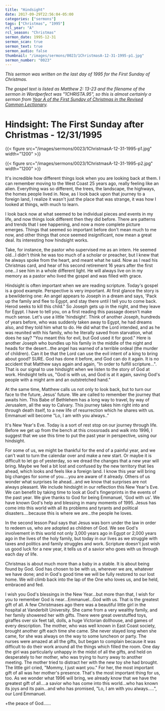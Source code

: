 ```yaml
---
title: "Hindsight"
date: 2017-09-29T22:56:04-05:00
categories: ["sermons"]
tags: ["Christmas", "1995"]
rcl_year: "A"
rcl_season: "Christmas"
sermon_date: 1995-12-31
sermon_scan: true
sermon_text: true
sermon_audio: false
thumbnail: "/images/sermons/0023/1ChristmasA-12-31-1995-p1.jpg"
sermon_number: "0023"
---
```

_This sermon was written on the last day of 1995 for the First Sunday of Christmas._

<!--more-->

_The gospel text is listed as Matthew 2: 13-23 and the filename of the sermon in Wordperfect was "1CHRISTA.95", so this is almost certainly a sermon from [Year A of the First Sunday of Christmas in the Revised Common Lectionary](https://lectionary.library.vanderbilt.edu/texts.php?id=8)._

# **Hindsight: The First Sunday after Christmas - 12/31/1995**

{{< figure src="/images/sermons/0023/1ChristmasA-12-31-1995-p1.jpg" width="1200" >}}

{{< figure src="/images/sermons/0023/1ChristmasA-12-31-1995-p2.jpg" width="1200" >}}

It's incredible how different things look when you are looking back at them. I can remember moving to the West Coast 25 years ago, really feeling like an alien. Everything was so different, the trees, the landscape, the highways, the homes people lived in. Now, as I look back upon that journey to a foreign land, I realize it wasn't just the place that was strange, it was how I looked at things, with much to learn.

I look back now at what seemed to be individual pieces and events in my life, and now things look different then they did before. There are patterns and trends that I see happening, and now a more complete picture emerges. Things that seemed so important before don't mean much to me now, and other things that once seemed insignificant, now mean a great deal. Its interesting how hindsight works.

Take, for instance, the pastor who supervised me as an intern. He seemed old...I didn't think he was too much of a scholar or preacher, but I knew that he always spoke from the heart, and meant what he said. Now as I read his Christmas card, and hear of his second retirement 16 years after the first one...I see him in a whole different light. He will always live on in my memory as a pastor who lived the gospel and was filled with grace.

Hindsight is often important when we are reading scripture. Today's gospel is a good example. Perspective is very important. At first glance the story is a bewildering one: An angel appears to Joseph in a dream and says, 'Pack up the family and flee to Egypt, and stay there until I tell you to come back. Herod seeks to kill this child." So Joseph gets up in the night, and they leave for Egypt. I have to tell you, on a first reading this passage doesn't make much sense. Let's use a little 'hindsight'. Think of another Joseph, hundreds of years before, who was suddenly taken away to Egypt, he had dreams also, and they told him what to do. He did what the Lord intended, and as he was reunited with his family, who he literally saved from starvation, what does he say? "You meant this for evil, but God used it for good." Here is another Joseph who bundles up his family in the middle of the night and heads for the desert...the angel has warned of a terrible ordeal (the murder of children). Can it be that the Lord can use the evil intent of a king to bring about good? SURE. God has done it before, and God can do it again. It is no accident that Matthew says again and again, "In order to fulfill scripture...". That is our signal to use hindsight when we listen to the story of God at work.
Hindsight tells us, "God is with us, and God is at it again, saving God's people with a might arm and an outstretched hand."

At the same time, Matthew calls us not only to look back, but to turn our face to the future, Jesus' future. We are called to remember the journey that awaits him. This Babe of Bethlehem has a long way to travel, by way of Jerusalem, all the way to Calvary. This journey takes him right into and through death itself, to a new life of resurrection which he shares with us. Emmanuel will become "Lo, I am with you always.."

It's New Year's Eve. Today is a sort of rest stop on our journey through life. Before we get up from the bench at this crossroads and walk into 1996, I suggest that we use this time to put the past year in perspective, using our hindsight.

For some of us, we might be thankful for the end of a painful year, and we can't wait to turn the calendar over and make a new start. Or maybe it is difficult to let go of yesterday, so we dread the changes that a new year will bring. Maybe we feel a bit lost and confused by the new territory that lies ahead, which looks and feels like a foreign land. I know this year will bring big changes for some of you....you are aware of it already. Others of us wonder what surprises lie ahead...and we know that surprises are not always pleasant. We include hindsight in our reflection this New Year's Eve. We can benefit by taking time to look at God's fingerprints in the events of the past year. We give thanks to God for being Emmanuel, 'God with us'. We have known God's help and blessing in many moments of 1995. Jesus has come into this world with all its problems and tyrants and political disasters....because this is where we are...the people he loves.

In the second lesson Paul says that Jesus was born under the law in order to redeem us, who are adopted as children of God. We see God's involvement in this world not only 3,000 years ago in Egypt or 2,000 years ago in the lives of the holy family, but today in our lives as we struggle with taxes and politics and family struggles and work. Scripture doesn't just wish us good luck for a new year, it tells us of a savior who goes with us through each day of life.

Christmas is about much more than a baby in a stable. It is about being found by God. God has chosen to be with us, wherever we are, whatever we have done; and in God's good time we will be fully restored to our lost home. We will climb back into the lap of the One who loves us, and be held, embraced and fed.

I wish you God's blessings in the New Year...but more than that, I wish for you to remember God is near...Emmanuel...God with us. That is the greatest gift of all. A few Christmases ago there was a beautiful little girl in the hospital at Vanderbilt University. She came from a very wealthy family, and her family showered her with gifts. There were great overstuffed toys, giraffes over six feet tall, dolls, a huge Victorian dollhouse, and games of every description. The mother, who was well known in East Coast society, brought another gift each time she came. She never stayed long when she came, for she was always on the way to some luncheon or party. The nurses were amazed at all the gifts, but began to complain because it was difficult to do their work around all the things which filled the room. One day the girl was particularly unhappy in the midst of all the gifts, and held on desperately to her mother, who was trying to hurry away to another meeting. The mother tried to distract her with the new toy she had brought. The little girl cried, "Mommy, I just want you."
For her, the most important gift of all was her mother's presence. That's the most important thing for us, too. As we wonder what 1996 will bring, we already know that we have the greatest gift of all....a savior who has come into this world...who has known its joys and its pain...and who has promised, "Lo, I am with you always.....", our Lord Emmanuel.

+the peace of God......
